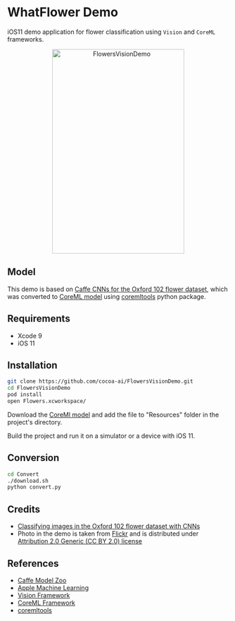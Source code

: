 # WhatFlower Demo

iOS11 demo application for flower classification using `Vision` and `CoreML`
frameworks.

<div align="center">
<img src="https://github.com/cocoa-ai/FlowersVisionDemo/blob/master/Screenshot.png" alt="FlowersVisionDemo" width="300" height="464" />
</div>

## Model

This demo is based on [Caffe CNNs for the Oxford 102 flower dataset](https://github.com/jimgoo/caffe-oxford102),
which was converted to [CoreML model](https://drive.google.com/file/d/1mg0V6xsQJ18yYfKORtZA506cZgdiqfGS/view?usp=sharing)
using [coremltools](https://pypi.python.org/pypi/coremltools) python package.

## Requirements

- Xcode 9
- iOS 11

## Installation

```sh
git clone https://github.com/cocoa-ai/FlowersVisionDemo.git
cd FlowersVisionDemo
pod install
open Flowers.xcworkspace/
```

Download the [CoreMl model](https://drive.google.com/file/d/0B1ghKa_MYL6meDBHT2NaZGxkNzQ/view?usp=sharing)
and add the file to "Resources" folder in the project's directory.

Build the project and run it on a simulator or a device with iOS 11.

## Conversion

```sh
cd Convert
./download.sh
python convert.py
```

## Credits

- [Classifying images in the Oxford 102 flower dataset with CNNs](http://jimgoo.com/flower-power/)
- Photo in the demo is taken from [Flickr](https://flic.kr/p/2zjdHr) and is
distributed under [Attribution 2.0 Generic (CC BY 2.0) license](https://creativecommons.org/licenses/by/2.0/legalcode)

## References
- [Caffe Model Zoo](https://github.com/caffe2/caffe2/wiki/Model-Zoo)
- [Apple Machine Learning](https://developer.apple.com/machine-learning/)
- [Vision Framework](https://developer.apple.com/documentation/vision)
- [CoreML Framework](https://developer.apple.com/documentation/coreml)
- [coremltools](https://pypi.python.org/pypi/coremltools)
